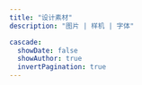 ```yaml
---
title: "设计素材"
description: "图片 | 样机 | 字体"

cascade:
  showDate: false
  showAuthor: true
  invertPagination: true
---
```

